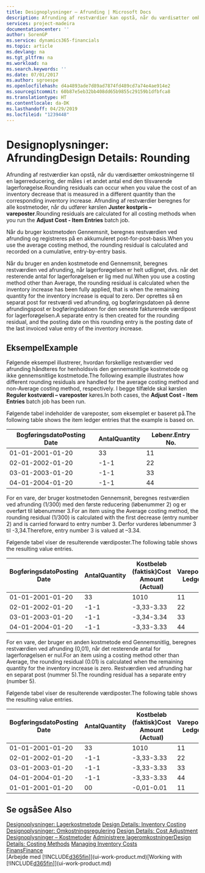 ```yaml
---
title: Designoplysninger – Afrunding | Microsoft Docs
description: Afrunding af restværdier kan opstå, når du værdisætter omkostningerne til en lagerreducering, der måles i et andet antal end den tilsvarende lagerforøgelse. Afrunding af restværdier beregnes for alle kostmetoder, når du udfører kørslen **Juster kostpris – vareposter**.
services: project-madeira
documentationcenter: ''
author: SorenGP
ms.service: dynamics365-financials
ms.topic: article
ms.devlang: na
ms.tgt_pltfrm: na
ms.workload: na
ms.search.keywords: ''
ms.date: 07/01/2017
ms.author: sgroespe
ms.openlocfilehash: d4a4893ade7d89ad7874fd489cd7a74e4ae914e2
ms.sourcegitcommit: 60b87e5eb32bb408dd65b9855c29159b1dfbfca8
ms.translationtype: HT
ms.contentlocale: da-DK
ms.lasthandoff: 04/29/2019
ms.locfileid: "1239448"
---
```

# <a name="design-details-rounding"></a><span data-ttu-id="dae74-104">Designoplysninger: Afrunding</span><span class="sxs-lookup"><span data-stu-id="dae74-104">Design Details: Rounding</span></span>
<span data-ttu-id="dae74-105">Afrunding af restværdier kan opstå, når du værdisætter omkostningerne til en lagerreducering, der måles i et andet antal end den tilsvarende lagerforøgelse.</span><span class="sxs-lookup"><span data-stu-id="dae74-105">Rounding residuals can occur when you value the cost of an inventory decrease that is measured in a different quantity than the corresponding inventory increase.</span></span> <span data-ttu-id="dae74-106">Afrunding af restværdier beregnes for alle kostmetoder, når du udfører kørslen **Juster kostpris – vareposter**.</span><span class="sxs-lookup"><span data-stu-id="dae74-106">Rounding residuals are calculated for all costing methods when you run the **Adjust Cost - Item Entries** batch job.</span></span>  

 <span data-ttu-id="dae74-107">Når du bruger kostmetoden Gennemsnit, beregnes restværdien ved afrunding og registreres på en akkumuleret post-for-post-basis.</span><span class="sxs-lookup"><span data-stu-id="dae74-107">When you use the average costing method, the rounding residual is calculated and recorded on a cumulative, entry-by-entry basis.</span></span>  

 <span data-ttu-id="dae74-108">Når du bruger en anden kostmetode end Gennemsnit, beregnes restværdien ved afrunding, når lagerforøgelsen er helt udlignet, dvs. når det resterende antal for lagerforøgelsen er lig med nul.</span><span class="sxs-lookup"><span data-stu-id="dae74-108">When you use a costing method other than Average, the rounding residual is calculated when the inventory increase has been fully applied, that is when the remaining quantity for the inventory increase is equal to zero.</span></span> <span data-ttu-id="dae74-109">Der oprettes så en separat post for restværdi ved afrunding, og bogføringsdatoen på denne afrundingspost er bogføringsdatoen for den seneste fakturerede værdipost for lagerforøgelsen.</span><span class="sxs-lookup"><span data-stu-id="dae74-109">A separate entry is then created for the rounding residual, and the posting date on this rounding entry is the posting date of the last invoiced value entry of the inventory increase.</span></span>  

## <a name="example"></a><span data-ttu-id="dae74-110">Eksempel</span><span class="sxs-lookup"><span data-stu-id="dae74-110">Example</span></span>  
 <span data-ttu-id="dae74-111">Følgende eksempel illustrerer, hvordan forskellige restværdier ved afrunding håndteres for henholdsvis den gennemsnitlige kostmetode og ikke gennemsnitlige kostmetode.</span><span class="sxs-lookup"><span data-stu-id="dae74-111">The following example illustrates how different rounding residuals are handled for the average costing method and non-Average costing method, respectively.</span></span> <span data-ttu-id="dae74-112">I begge tilfælde skal kørslen **Reguler kostværdi – vareposter** køres.</span><span class="sxs-lookup"><span data-stu-id="dae74-112">In both cases, the **Adjust Cost - Item Entries** batch job has been run.</span></span>  

 <span data-ttu-id="dae74-113">Følgende tabel indeholder de vareposter, som eksemplet er baseret på.</span><span class="sxs-lookup"><span data-stu-id="dae74-113">The following table shows the item ledger entries that the example is based on.</span></span>  

|<span data-ttu-id="dae74-114">Bogføringsdato</span><span class="sxs-lookup"><span data-stu-id="dae74-114">Posting Date</span></span>|<span data-ttu-id="dae74-115">Antal</span><span class="sxs-lookup"><span data-stu-id="dae74-115">Quantity</span></span>|<span data-ttu-id="dae74-116">Løbenr.</span><span class="sxs-lookup"><span data-stu-id="dae74-116">Entry No.</span></span>|  
|------------------|--------------|---------------|  
|<span data-ttu-id="dae74-117">01-01-20</span><span class="sxs-lookup"><span data-stu-id="dae74-117">01-01-20</span></span>|<span data-ttu-id="dae74-118">3</span><span class="sxs-lookup"><span data-stu-id="dae74-118">3</span></span>|<span data-ttu-id="dae74-119">1</span><span class="sxs-lookup"><span data-stu-id="dae74-119">1</span></span>|  
|<span data-ttu-id="dae74-120">02-01-20</span><span class="sxs-lookup"><span data-stu-id="dae74-120">02-01-20</span></span>|<span data-ttu-id="dae74-121">-1</span><span class="sxs-lookup"><span data-stu-id="dae74-121">-1</span></span>|<span data-ttu-id="dae74-122">2</span><span class="sxs-lookup"><span data-stu-id="dae74-122">2</span></span>|  
|<span data-ttu-id="dae74-123">03-01-20</span><span class="sxs-lookup"><span data-stu-id="dae74-123">03-01-20</span></span>|<span data-ttu-id="dae74-124">-1</span><span class="sxs-lookup"><span data-stu-id="dae74-124">-1</span></span>|<span data-ttu-id="dae74-125">3</span><span class="sxs-lookup"><span data-stu-id="dae74-125">3</span></span>|  
|<span data-ttu-id="dae74-126">04-01-20</span><span class="sxs-lookup"><span data-stu-id="dae74-126">04-01-20</span></span>|<span data-ttu-id="dae74-127">-1</span><span class="sxs-lookup"><span data-stu-id="dae74-127">-1</span></span>|<span data-ttu-id="dae74-128">4</span><span class="sxs-lookup"><span data-stu-id="dae74-128">4</span></span>|  

 <span data-ttu-id="dae74-129">For en vare, der bruger kostmetoden Gennemsnit, beregnes restværdien ved afrunding (1/300) med den første reducering (løbenummer 2) og er overført til løbenummer 3.</span><span class="sxs-lookup"><span data-stu-id="dae74-129">For an item using the Average costing method, the rounding residual (1/300) is calculated with the first decrease (entry number 2) and is carried forward to entry number 3.</span></span> <span data-ttu-id="dae74-130">Derfor vurderes løbenummer 3 til -3,34.</span><span class="sxs-lookup"><span data-stu-id="dae74-130">Therefore, entry number 3 is valued at –3.34.</span></span>  

 <span data-ttu-id="dae74-131">Følgende tabel viser de resulterende værdiposter.</span><span class="sxs-lookup"><span data-stu-id="dae74-131">The following table shows the resulting value entries.</span></span>  

|<span data-ttu-id="dae74-132">Bogføringsdato</span><span class="sxs-lookup"><span data-stu-id="dae74-132">Posting Date</span></span>|<span data-ttu-id="dae74-133">Antal</span><span class="sxs-lookup"><span data-stu-id="dae74-133">Quantity</span></span>|<span data-ttu-id="dae74-134">Kostbeløb (faktisk)</span><span class="sxs-lookup"><span data-stu-id="dae74-134">Cost Amount (Actual)</span></span>|<span data-ttu-id="dae74-135">Varepostløbenr.</span><span class="sxs-lookup"><span data-stu-id="dae74-135">Item Ledger Entry No.</span></span>|<span data-ttu-id="dae74-136">Løbenr.</span><span class="sxs-lookup"><span data-stu-id="dae74-136">Entry No.</span></span>|  
|------------------|--------------|----------------------------|---------------------------|---------------|  
|<span data-ttu-id="dae74-137">01-01-20</span><span class="sxs-lookup"><span data-stu-id="dae74-137">01-01-20</span></span>|<span data-ttu-id="dae74-138">3</span><span class="sxs-lookup"><span data-stu-id="dae74-138">3</span></span>|<span data-ttu-id="dae74-139">10</span><span class="sxs-lookup"><span data-stu-id="dae74-139">10</span></span>|<span data-ttu-id="dae74-140">1</span><span class="sxs-lookup"><span data-stu-id="dae74-140">1</span></span>|<span data-ttu-id="dae74-141">1</span><span class="sxs-lookup"><span data-stu-id="dae74-141">1</span></span>|  
|<span data-ttu-id="dae74-142">02-01-20</span><span class="sxs-lookup"><span data-stu-id="dae74-142">02-01-20</span></span>|<span data-ttu-id="dae74-143">-1</span><span class="sxs-lookup"><span data-stu-id="dae74-143">-1</span></span>|<span data-ttu-id="dae74-144">-3,33</span><span class="sxs-lookup"><span data-stu-id="dae74-144">-3.33</span></span>|<span data-ttu-id="dae74-145">2</span><span class="sxs-lookup"><span data-stu-id="dae74-145">2</span></span>|<span data-ttu-id="dae74-146">2</span><span class="sxs-lookup"><span data-stu-id="dae74-146">2</span></span>|  
|<span data-ttu-id="dae74-147">03-01-20</span><span class="sxs-lookup"><span data-stu-id="dae74-147">03-01-20</span></span>|<span data-ttu-id="dae74-148">-1</span><span class="sxs-lookup"><span data-stu-id="dae74-148">-1</span></span>|<span data-ttu-id="dae74-149">-3,34</span><span class="sxs-lookup"><span data-stu-id="dae74-149">-3.34</span></span>|<span data-ttu-id="dae74-150">3</span><span class="sxs-lookup"><span data-stu-id="dae74-150">3</span></span>|<span data-ttu-id="dae74-151">3</span><span class="sxs-lookup"><span data-stu-id="dae74-151">3</span></span>|  
|<span data-ttu-id="dae74-152">04-01-20</span><span class="sxs-lookup"><span data-stu-id="dae74-152">04-01-20</span></span>|<span data-ttu-id="dae74-153">-1</span><span class="sxs-lookup"><span data-stu-id="dae74-153">-1</span></span>|<span data-ttu-id="dae74-154">-3,33</span><span class="sxs-lookup"><span data-stu-id="dae74-154">-3.33</span></span>|<span data-ttu-id="dae74-155">4</span><span class="sxs-lookup"><span data-stu-id="dae74-155">4</span></span>|<span data-ttu-id="dae74-156">4</span><span class="sxs-lookup"><span data-stu-id="dae74-156">4</span></span>|  

 <span data-ttu-id="dae74-157">For en vare, der bruger en anden kostmetode end Gennemsnitlig, beregnes restværdien ved afrunding (0,01), når det resterende antal for lagerforøgelsen er nul.</span><span class="sxs-lookup"><span data-stu-id="dae74-157">For an item using a costing method other than Average, the rounding residual (0.01) is calculated when the remaining quantity for the inventory increase is zero.</span></span> <span data-ttu-id="dae74-158">Restværdien ved afrunding har en separat post (nummer 5).</span><span class="sxs-lookup"><span data-stu-id="dae74-158">The rounding residual has a separate entry (number 5).</span></span>  

 <span data-ttu-id="dae74-159">Følgende tabel viser de resulterende værdiposter.</span><span class="sxs-lookup"><span data-stu-id="dae74-159">The following table shows the resulting value entries.</span></span>  

|<span data-ttu-id="dae74-160">Bogføringsdato</span><span class="sxs-lookup"><span data-stu-id="dae74-160">Posting Date</span></span>|<span data-ttu-id="dae74-161">Antal</span><span class="sxs-lookup"><span data-stu-id="dae74-161">Quantity</span></span>|<span data-ttu-id="dae74-162">Kostbeløb (faktisk)</span><span class="sxs-lookup"><span data-stu-id="dae74-162">Cost Amount (Actual)</span></span>|<span data-ttu-id="dae74-163">Varepostløbenr.</span><span class="sxs-lookup"><span data-stu-id="dae74-163">Item Ledger Entry No.</span></span>|<span data-ttu-id="dae74-164">Løbenr.</span><span class="sxs-lookup"><span data-stu-id="dae74-164">Entry No.</span></span>|  
|------------------|--------------|----------------------------|---------------------------|---------------|  
|<span data-ttu-id="dae74-165">01-01-20</span><span class="sxs-lookup"><span data-stu-id="dae74-165">01-01-20</span></span>|<span data-ttu-id="dae74-166">3</span><span class="sxs-lookup"><span data-stu-id="dae74-166">3</span></span>|<span data-ttu-id="dae74-167">10</span><span class="sxs-lookup"><span data-stu-id="dae74-167">10</span></span>|<span data-ttu-id="dae74-168">1</span><span class="sxs-lookup"><span data-stu-id="dae74-168">1</span></span>|<span data-ttu-id="dae74-169">1</span><span class="sxs-lookup"><span data-stu-id="dae74-169">1</span></span>|  
|<span data-ttu-id="dae74-170">02-01-20</span><span class="sxs-lookup"><span data-stu-id="dae74-170">02-01-20</span></span>|<span data-ttu-id="dae74-171">-1</span><span class="sxs-lookup"><span data-stu-id="dae74-171">-1</span></span>|<span data-ttu-id="dae74-172">-3,33</span><span class="sxs-lookup"><span data-stu-id="dae74-172">-3.33</span></span>|<span data-ttu-id="dae74-173">2</span><span class="sxs-lookup"><span data-stu-id="dae74-173">2</span></span>|<span data-ttu-id="dae74-174">2</span><span class="sxs-lookup"><span data-stu-id="dae74-174">2</span></span>|  
|<span data-ttu-id="dae74-175">03-01-20</span><span class="sxs-lookup"><span data-stu-id="dae74-175">03-01-20</span></span>|<span data-ttu-id="dae74-176">-1</span><span class="sxs-lookup"><span data-stu-id="dae74-176">-1</span></span>|<span data-ttu-id="dae74-177">-3,33</span><span class="sxs-lookup"><span data-stu-id="dae74-177">-3.33</span></span>|<span data-ttu-id="dae74-178">3</span><span class="sxs-lookup"><span data-stu-id="dae74-178">3</span></span>|<span data-ttu-id="dae74-179">3</span><span class="sxs-lookup"><span data-stu-id="dae74-179">3</span></span>|  
|<span data-ttu-id="dae74-180">04-01-20</span><span class="sxs-lookup"><span data-stu-id="dae74-180">04-01-20</span></span>|<span data-ttu-id="dae74-181">-1</span><span class="sxs-lookup"><span data-stu-id="dae74-181">-1</span></span>|<span data-ttu-id="dae74-182">-3,33</span><span class="sxs-lookup"><span data-stu-id="dae74-182">-3.33</span></span>|<span data-ttu-id="dae74-183">4</span><span class="sxs-lookup"><span data-stu-id="dae74-183">4</span></span>|<span data-ttu-id="dae74-184">4</span><span class="sxs-lookup"><span data-stu-id="dae74-184">4</span></span>|  
|<span data-ttu-id="dae74-185">01-01-20</span><span class="sxs-lookup"><span data-stu-id="dae74-185">01-01-20</span></span>|<span data-ttu-id="dae74-186">0</span><span class="sxs-lookup"><span data-stu-id="dae74-186">0</span></span>|<span data-ttu-id="dae74-187">-0,01</span><span class="sxs-lookup"><span data-stu-id="dae74-187">-0.01</span></span>|<span data-ttu-id="dae74-188">1</span><span class="sxs-lookup"><span data-stu-id="dae74-188">1</span></span>|<span data-ttu-id="dae74-189">5</span><span class="sxs-lookup"><span data-stu-id="dae74-189">5</span></span>|  

## <a name="see-also"></a><span data-ttu-id="dae74-190">Se også</span><span class="sxs-lookup"><span data-stu-id="dae74-190">See Also</span></span>  
 <span data-ttu-id="dae74-191">[Designoplysninger: Lagerkostmetode](design-details-inventory-costing.md) </span><span class="sxs-lookup"><span data-stu-id="dae74-191">[Design Details: Inventory Costing](design-details-inventory-costing.md) </span></span>  
 <span data-ttu-id="dae74-192">[Designoplysninger: Omkostningsregulering](design-details-cost-adjustment.md) </span><span class="sxs-lookup"><span data-stu-id="dae74-192">[Design Details: Cost Adjustment](design-details-cost-adjustment.md) </span></span>  
 <span data-ttu-id="dae74-193">[Designoplysninger – Kostmetoder](design-details-costing-methods.md) [Administrere lageromkostninger](finance-manage-inventory-costs.md)</span><span class="sxs-lookup"><span data-stu-id="dae74-193">[Design Details: Costing Methods](design-details-costing-methods.md) [Managing Inventory Costs](finance-manage-inventory-costs.md)</span></span>  
 [<span data-ttu-id="dae74-194">Finans</span><span class="sxs-lookup"><span data-stu-id="dae74-194">Finance</span></span>](finance.md)  
 <span data-ttu-id="dae74-195">[Arbejde med [!INCLUDE[d365fin](includes/d365fin_md.md)]](ui-work-product.md)</span><span class="sxs-lookup"><span data-stu-id="dae74-195">[Working with [!INCLUDE[d365fin](includes/d365fin_md.md)]](ui-work-product.md)</span></span>
